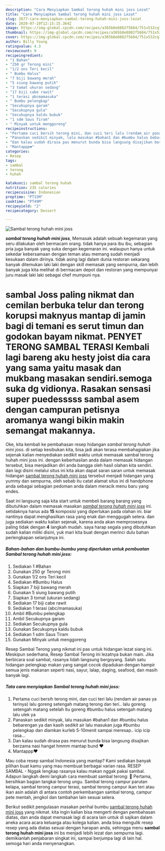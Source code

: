 ```yaml
---
description: "Cara Menyiapkan Sambal terong huhah mini joss Lezat"
title: "Cara Menyiapkan Sambal terong huhah mini joss Lezat"
slug: 2677-cara-menyiapkan-sambal-terong-huhah-mini-joss-lezat
date: 2020-07-10T12:15:15.364Z
image: https://img-global.cpcdn.com/recipes/a365b8e8882f5684/751x532cq70/sambal-terong-huhah-mini-joss-foto-resep-utama.jpg
thumbnail: https://img-global.cpcdn.com/recipes/a365b8e8882f5684/751x532cq70/sambal-terong-huhah-mini-joss-foto-resep-utama.jpg
cover: https://img-global.cpcdn.com/recipes/a365b8e8882f5684/751x532cq70/sambal-terong-huhah-mini-joss-foto-resep-utama.jpg
author: Billy Young
ratingvalue: 4.3
reviewcount: 9
recipeingredient:
- "1 Bahan"
- "250 gr Terong mini"
- "1/2 ons Teri kecil"
- " Bumbu Halus"
- "7 biji bawang merah"
- "5 siung bawang putih"
- "3 tomat ukuran sedang"
- "17 biji cabe rawit"
- "1 terasi abcmamasuka"
- " Bumbu pelengkap"
- "Secukupnya garam"
- "Secukupnya gula"
- "Secukupnya kaldu bubuk"
- "1 sdm Saus Tiram"
- " Minyak untuk menggoreng"
recipeinstructions:
- "Pertama cuci bersih terong mini, dan cuci teri lalu (rendam air panas ya terinya) lalu goreng setengah matang terong dan teri.. lalu goreng setengah matang setelah itu goreng #bumbu halus setengah matang lalu ulek ya"
- "Panaskan sedikit minyak, lalu masukan #bahan1 dan #bumbu halus bebarengan ya dan kasih sedikit air lalu masukan juga #bumbu pelengkap dan diamkan kurleb 5-10menit sampai meresap.. icip icip rasa..."
- "Dan kalau sudah dirasa pas menurut bunda bisa langsung disajikan berzama nasi hangat hmmm mantap bund ❤"
- "Mantappp❤"
categories:
- Resep
tags:
- sambal
- terong
- huhah

katakunci: sambal terong huhah 
nutrition: 235 calories
recipecuisine: Indonesian
preptime: "PT15M"
cooktime: "PT49M"
recipeyield: "2"
recipecategory: Dessert

---
```



![Sambal terong huhah mini joss](https://img-global.cpcdn.com/recipes/a365b8e8882f5684/751x532cq70/sambal-terong-huhah-mini-joss-foto-resep-utama.jpg)

<b><i>sambal terong huhah mini joss</i></b>, Memasak adalah sebuah kegemaran yang seru dilakukan oleh bermacam orang. tidak hanya para ibu ibu, sebagian pria juga banyak yang suka dengan kegemaran ini. walaupun hanya untuk sekedar kebersamaan dengan teman atau memang sudah menjadi kesukaan dalam dirinya. tidak asing lagi dalam dunia restoran sekarang banyak ditemukan laki laki dengan skill memasak yang sempurna, dan lebih banyak juga kita melihat di bermacam depot dan restoran yang mempunyai juru masak laki laki sebagai chef mumpuni nya.

# sambal Joss paling nikmat dan cemilan berbuka telur dan terong korupsi maknyus mantap di jamin bagi di temani es serut timun dan godokan bayam nikmat. PENYET TERONG SAMBAL TERASI Kembali lagi bareng aku hesty joist dia cara yang sama yaitu masak dan mukbang masakan sendiri.semoga suka dg vidionya. Rasakan sensasi super puedesssss sambal asem dengan campuran petisnya aromanya wangi bikin makin semangat makannya.

Oke, kita kembali ke pembahasan resep hidangan <i>sambal terong huhah mini joss</i>. di setiap kesibukan kita, bisa jadi akan terasa membahagiakan jika sejenak kalian menyediakan sedikit waktu untuk memasak sambal terong huhah mini joss ini. dengan keberhasilan anda dalam memasak hidangan tersebut, bisa menjadikan diri anda bangga oleh hasil olahan kita sendiri. dan lagi disini melalui situs ini kita akan dapat saran saran untuk memasak hidangan <u>sambal terong huhah mini joss</u> tersebut menjadi hidangan yang yummy dan sempurna, oleh sebab itu catat alamat situs ini di handphone anda sebagai sebagian pedoman anda dalam meracik menu baru yang endes.


Saat ini langsung saja kita start untuk membeli barang barang yang dibutuhkan dalam memasak masakan <u><i>sambal terong huhah mini joss</i></u> ini. setidaknya harus ada <b>15</b> komposisi yang diperlukan pada olahan ini. biar nantinya dapat menghasilkan rasa yang enak dan menggugah selera. dan juga sediakan waktu kalian sejenak, karena anda akan memprosesnya paling tidak dengan <b>4</b> langkah mudah. saya harap segala yang dibutuhkan sudah kalian miliki disini, yuk mari kita buat dengan merinci dulu bahan perlengkapan selanjutnya ini.

<!--inarticleads1-->

##### Bahan-bahan dan bumbu-bumbu yang diperlukan untuk pembuatan Sambal terong huhah mini joss:

1. Sediakan 1 #Bahan
1. Gunakan 250 gr Terong mini
1. Gunakan 1/2 ons Teri kecil
1. Sediakan  #Bumbu Halus
1. Siapkan 7 biji bawang merah
1. Gunakan 5 siung bawang putih
1. Siapkan 3 tomat (ukuran sedang)
1. Sediakan 17 biji cabe rawit
1. Sediakan 1 terasi (abc/mamasuka)
1. Ambil  #Bumbu pelengkap
1. Ambil Secukupnya garam
1. Sediakan Secukupnya gula
1. Gunakan Secukupnya kaldu bubuk
1. Sediakan 1 sdm Saus Tiram
1. Gunakan  Minyak untuk menggoreng


Resep Sambal Terong yang nikmat ini pas untuk hidangan lezat siang ini. Meskipun sederhana, Resep Sambal Terong ini lezatnya bukan main. Jika berbicara soal sambal, rasanya lidah langsung bergoyang. Salah satu hidangan pelengkap makan yang sangat cocok dipadukan dengan hampir semua jenis makanan seperti nasi, sayur, lalap, daging, seafood, dan masih banyak lagi. 

<!--inarticleads2-->

##### Tata cara menyiapkan Sambal terong huhah mini joss:

1. Pertama cuci bersih terong mini, dan cuci teri lalu (rendam air panas ya terinya) lalu goreng setengah matang terong dan teri.. lalu goreng setengah matang setelah itu goreng #bumbu halus setengah matang lalu ulek ya
1. Panaskan sedikit minyak, lalu masukan #bahan1 dan #bumbu halus bebarengan ya dan kasih sedikit air lalu masukan juga #bumbu pelengkap dan diamkan kurleb 5-10menit sampai meresap.. icip icip rasa...
1. Dan kalau sudah dirasa pas menurut bunda bisa langsung disajikan berzama nasi hangat hmmm mantap bund ❤
1. Mantappp❤


Mau coba resep sambal Indonesia yang mantap? Kami sediakan banyak pilihan buat kamu yang mau membuat berbagai varian rasa. RESEP SAMBAL - Nggak lengkap rasanya kalau makan nggak pakai sambal. Adapun langkah demi langkah cara membuat sambal terong:  Pertama, bersihkan bagian tangkai terong ungu. Sambal terong campur parutan kelapa, sambal terong campur terasi, sambal terong campur ikan teri atau ikan asin adalah di antara contoh perkembangan sambal terong, campur pete mentah, jengkol dan tambahan lain sesuai selera. 

Berikut sedikit pengulasan masakan perihal bumbu <u>sambal terong huhah mini joss</u> yang nikmat. kita ingin kalian bisa mengerti dengan pembahasan diatas, dan anda dapat memasak lagi di acara lain untuk di sajikan dalam aneka acara acara keluarga atau kolega kalian. anda bisa mengulik resep resep yang ada diatas sesuai dengan harapan anda, sehingga menu <b>sambal terong huhah mini joss</b> ini bs menjadi lebih lezat dan sempurna lagi. demikianlah penjabaran singkat ini, sampai berjumpa lagi di lain hal. semoga hari anda menyenangkan.
